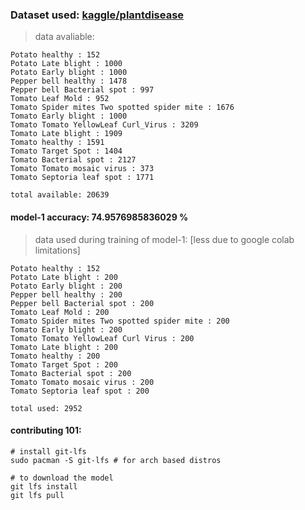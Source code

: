 ### Dataset used: [kaggle/plantdisease](https://www.kaggle.com/datasets/emmarex/plantdisease/data)

> data avaliable:

```
Potato healthy : 152
Potato Late blight : 1000
Potato Early blight : 1000
Pepper bell healthy : 1478
Pepper bell Bacterial spot : 997
Tomato Leaf Mold : 952
Tomato Spider mites Two spotted spider mite : 1676
Tomato Early blight : 1000
Tomato Tomato YellowLeaf Curl_Virus : 3209
Tomato Late blight : 1909
Tomato healthy : 1591
Tomato Target Spot : 1404
Tomato Bacterial spot : 2127
Tomato Tomato mosaic virus : 373
Tomato Septoria leaf spot : 1771

total available: 20639
```

#### model-1 accuracy: 74.9576985836029 %

> data used during training of model-1: [less due to google colab limitations]

```
Potato healthy : 152
Potato Late blight : 200
Potato Early blight : 200
Pepper bell healthy : 200
Pepper bell Bacterial spot : 200
Tomato Leaf Mold : 200
Tomato Spider mites Two spotted spider mite : 200
Tomato Early blight : 200
Tomato Tomato YellowLeaf Curl Virus : 200
Tomato Late blight : 200
Tomato healthy : 200
Tomato Target Spot : 200
Tomato Bacterial spot : 200
Tomato Tomato mosaic virus : 200
Tomato Septoria leaf spot : 200

total used: 2952
```

#### contributing 101:

```
# install git-lfs
sudo pacman -S git-lfs # for arch based distros

# to download the model
git lfs install
git lfs pull
```
